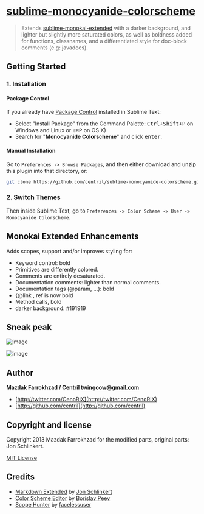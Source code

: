 # [sublime-monocyanide-colorscheme](https://github.com/centril/sublime-monocyanide-colorscheme)

> Extends [sublime-monokai-extended](https://github.com/jonschlinkert/sublime-monokai-extended) with a darker background, and lighter but slightly
> more saturated colors, as well as boldness added for functions, classnames,
> and a differentiated style for doc-block comments (e.g: javadocs).

<!-- Companion to [sublime-monocyanide-theme](https://github.com/centril/sublime-monocyandide-theme). -->

## Getting Started

### 1. Installation

#### Package Control

If you already have [Package Control](http://wbond.net/sublime_packages/package_control/) installed in Sublime Text:

* Select "Install Package" from the Command Palette: <kbd>Ctrl+Shift+P</kbd> on Windows and Linux or <kbd>⇧⌘P</kbd> on OS X)
* Search for "**Monocyanide Colorscheme**" and click <kbd>enter</kbd>.

#### Manual Installation

Go to `Preferences -> Browse Packages`, and then either download and unzip this plugin into that directory, or:

``` bash
git clone https://github.com/centril/sublime-monocyanide-colorscheme.git "sublime-monocyanide-colorscheme"
```

### 2. Switch Themes

Then inside Sublime Text, go to `Preferences -> Color Scheme -> User -> Monocyanide Colorscheme`.

## Monokai Extended Enhancements

Adds scopes, support and/or improves styling for:

* Keyword control: bold
* Primitives are differently colored.
* Comments are entirely desaturated.
* Documentation comments: lighter than normal comments.
* Documentation tags (@param, ...): bold
* {@link <ref>, ref is now bold
* Method calls, bold
* darker background: #191919

## Sneak peak

![image](/../screenshots/readme.md.png?raw=true "This readme.md file")

![image](/../screenshots/groovy.png?raw=true "A .groovy file")

## Author

**Mazdak Farrokhzad / Centril <twingoow@gmail.com>**

+ [http://twitter.com/CenoRIX](http://twitter.com/CenoRIX)
+ [http://github.com/centril](http://github.com/centril)


## Copyright and license
Copyright 2013 Mazdak Farrokhzad for the modified parts,
original parts: Jon Schlinkert.

[MIT License](LICENSE-MIT)

[gfm]: https://help.github.com/articles/github-flavored-markdown#syntax-highlighting "GitHub Flavored Markdown"

## Credits

+ [Markdown Extended](https://github.com/jonschlinkert/sublime-monokai-extended) by [Jon Schlinkert](https://github.com/jonschlinkert)
+ [Color Scheme Editor](https://github.com/bobef/ColorSchemeEditor) by [Borislav Peev](https://github.com/bobef)
+ [Scope Hunter](https://github.com/facelessuser/ScopeHunter) by [facelessuser](https://github.com/facelessuser)